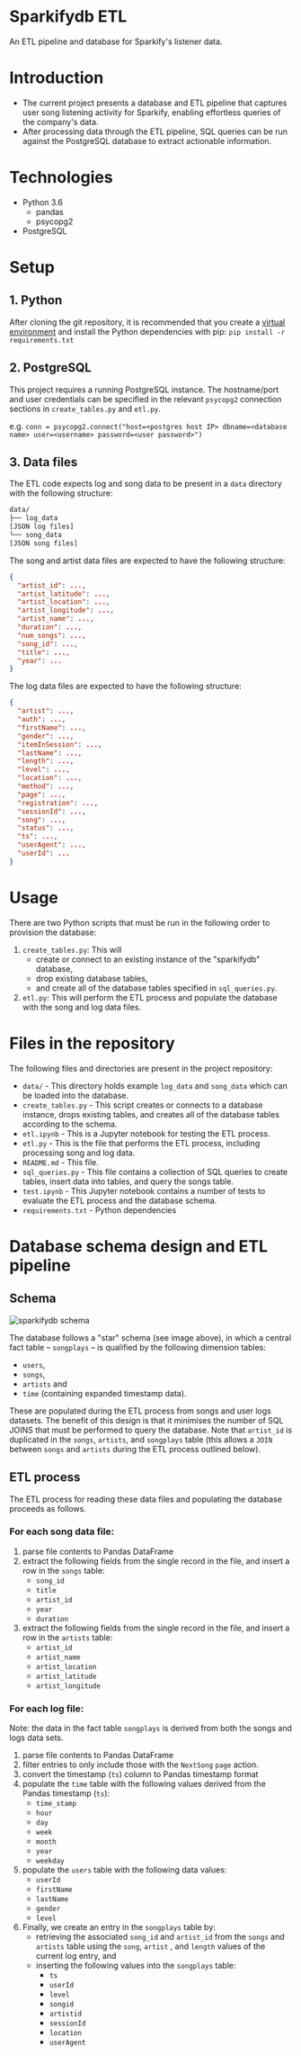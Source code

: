 

# Sparkifydb ETL

An ETL pipeline and database for Sparkify's listener data.

# Introduction

* The current project presents a database and ETL pipeline that captures user song listening activity for Sparkify, enabling effortless queries of the company's data.
* After processing data through the ETL pipeline, SQL queries can be run against the PostgreSQL database to extract actionable information.

# Technologies

* Python 3.6
    * pandas
    * psycopg2
* PostgreSQL

# Setup

## 1. Python
After cloning the git repository, it is recommended that you create a [virtual environment](https://virtualenvwrapper.readthedocs.io/en/latest/) and install the Python dependencies with pip:
`pip install -r requirements.txt`

## 2. PostgreSQL
This project requires a running PostgreSQL instance. The hostname/port and user credentials can be specified in the relevant `psycopg2` connection sections in `create_tables.py` and `etl.py`.

e.g. `conn = psycopg2.connect("host=<postgres host IP> dbname=<database name> user=<username> password=<user password>")`

## 3. Data files

The ETL code expects log and song data to be present in a `data` directory with the following structure:

```bash
data/
├── log_data
[JSON log files]
└── song_data
[JSON song files]
```

The song and artist data files are expected to have the following structure:

```json
{
  "artist_id": ...,
  "artist_latitude": ...,
  "artist_location": ...,
  "artist_longitude": ...,
  "artist_name": ...,
  "duration": ...,
  "num_songs": ...,
  "song_id": ...,
  "title": ...,
  "year": ...
}
```

The log data files are expected to have the following structure:

```json
{
  "artist": ...,
  "auth": ...,
  "firstName": ...,
  "gender": ...,
  "itemInSession": ...,
  "lastName": ...,
  "length": ...,
  "level": ...,
  "location": ...,
  "method": ...,
  "page": ...,
  "registration": ...,
  "sessionId": ...,
  "song": ...,
  "status": ...,
  "ts": ...,
  "userAgent": ...,
  "userId": ...
}
```

# Usage

There are two Python scripts that must be run in the following order to provision the database:

1. `create_tables.py`: This will 
      - create or connect to an existing instance of the "sparkifydb" database, 
      - drop existing database tables,
      - and create all of the database tables specified in `sql_queries.py`.
2. `etl.py`: This will perform the ETL process and populate the database with the song and log data files.

# Files in the repository

The following files and directories are present in the project repository:

* `data/` - This directory holds example `log_data` and `song_data` which can be loaded into the database.
* `create_tables.py` - This script creates or connects to a database instance, drops existing tables, and creates all of the database tables according to the schema.
* `etl.ipynb` - This is a Jupyter notebook for testing the ETL process.
* `etl.py` - This is the file that performs the ETL process, including processing song and log data.
* `README.md` - This file.
* `sql_queries.py` - This file contains a collection of SQL queries to create tables, insert data into tables, and query the songs table.
* `test.ipynb` - This Jupyter notebook contains a number of tests to evaluate the ETL process and the database schema.
* `requirements.txt` - Python dependencies


# Database schema design and ETL pipeline

## Schema

![sparkifydb schema](./images/sparkifydb.png "Sparkifydb Schema")

The database follows a "star" schema (see image above), in which a central fact table – `songplays` – is qualified by the following dimension tables: 

- `users`,
- `songs`,
- `artists` and
- `time` (containing expanded timestamp data).

These are populated during the ETL process from songs and user logs datasets. The benefit of this design is that it minimises the number of SQL JOINS that must be performed to query the database. Note that `artist_id` is duplicated in the `songs`, `artists`, and `songplays` table (this allows a `JOIN` between `songs` and `artists` during the ETL process outlined below).

## ETL process

The ETL process for reading these data files and populating the database proceeds as follows.

### For each song data file:

1. parse file contents to Pandas DataFrame
2. extract the following fields from the single record in the file, and insert a row in the `songs` table:
    - `song_id`
    - `title`
    - `artist_id`
    - `year`
    - `duration`
3. extract the following fields from the single record in the file, and insert a row in the `artists` table:
    - `artist_id`
    - `artist_name`
    - `artist_location`
    - `artist_latitude`
    - `artist_longitude`

### For each log file:
Note: the data in the fact table `songplays` is derived from both the songs and logs data sets.

1. parse file contents to Pandas DataFrame
2. filter entries to only include those with the `NextSong` `page` action.
3. convert the timestamp (`ts`) column to Pandas timestamp format
4. populate the `time` table with the following values derived from the Pandas timestamp (`ts`):
    - `time_stamp`
    - `hour`
    - `day`
    - `week`
    - `month`
    - `year`
    - `weekday`
5. populate the `users` table with the following data values:
    - `userId`
    - `firstName`
    - `lastName`
    - `gender`
    - `level`
6. Finally, we create an entry in the `songplays` table by:
    - retrieving the associated `song_id` and `artist_id` from the `songs` and `artists` table using the `song`, `artist` , and `length` values of the current log entry, and
    - inserting the following values into the `songplays` table:
        - `ts`
        - `userId`
        - `level`
        - `songid`
        - `artistid`
        - `sessionId`
        - `location`
        - `userAgent`


